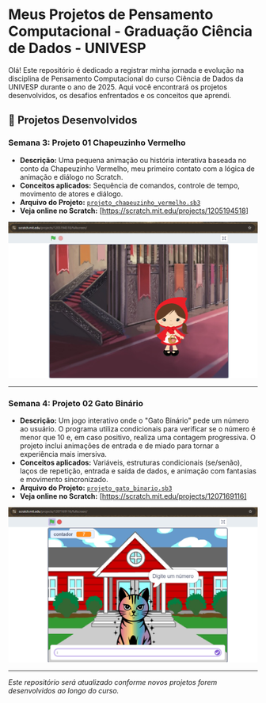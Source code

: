 # Meus Projetos de Pensamento Computacional - Graduação Ciência de Dados - UNIVESP

Olá! Este repositório é dedicado a registrar minha jornada e evolução na disciplina de Pensamento Computacional do curso Ciência de Dados da UNIVESP durante o ano de 2025. Aqui você encontrará os projetos desenvolvidos, os desafios enfrentados e os conceitos que aprendi.

## 🚀 Projetos Desenvolvidos

### Semana 3: Projeto 01 Chapeuzinho Vermelho
* **Descrição:** Uma pequena animação ou história interativa baseada no conto da Chapeuzinho Vermelho, meu primeiro contato com a lógica de animação e diálogo no Scratch.
* **Conceitos aplicados:** Sequência de comandos, controle de tempo, movimento de atores e diálogo.
* **Arquivo do Projeto:** [`projeto_chapeuzinho_vermelho.sb3`](./Semana_03_01_Chapeuzinho/projeto_chapeuzinho_vermelho.sb3)
* **Veja online no Scratch:** [https://scratch.mit.edu/projects/1205194518]

![Prévia do Projeto Chapeuzinho Vermelho](./Semana_03_01_Chapeuzinho/chapeuzinho.png)

---

### Semana 4: Projeto 02 Gato Binário
* **Descrição:** Um jogo interativo onde o "Gato Binário" pede um número ao usuário. O programa utiliza condicionais para verificar se o número é menor que 10 e, em caso positivo, realiza uma contagem progressiva. O projeto inclui animações de entrada e de miado para tornar a experiência mais imersiva.
* **Conceitos aplicados:** Variáveis, estruturas condicionais (se/senão), laços de repetição, entrada e saída de dados, e animação com fantasias e movimento sincronizado.
* **Arquivo do Projeto:** [`projeto_gato_binario.sb3`](./Semana_04_02_GatoBinario/projeto_gato_binario.sb3)
* **Veja online no Scratch:** [https://scratch.mit.edu/projects/1207169116]

![Prévia do Projeto Gato Binário](./Semana_04_02_GatoBinario/gatobinario.png)

---
*Este repositório será atualizado conforme novos projetos forem desenvolvidos ao longo do curso.*
